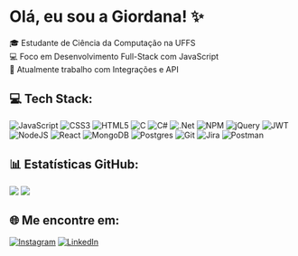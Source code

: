# Olá, eu sou a Giordana! ✨

🎓 Estudante de Ciência da Computação na UFFS<br/>
💻 Foco em Desenvolvimento Full-Stack com JavaScript<br/>
🔌 Atualmente trabalho com Integrações e API<br/>

## 💻 Tech Stack:
![JavaScript](https://img.shields.io/badge/javascript-%23323330.svg?style=for-the-badge&logo=javascript&logoColor=%23F7DF1E) ![CSS3](https://img.shields.io/badge/css3-%231572B6.svg?style=for-the-badge&logo=css3&logoColor=white) ![HTML5](https://img.shields.io/badge/html5-%23E34F26.svg?style=for-the-badge&logo=html5&logoColor=white) ![C](https://img.shields.io/badge/c-%2300599C.svg?style=for-the-badge&logo=c&logoColor=white) ![C#](https://img.shields.io/badge/c%23-%23239120.svg?style=for-the-badge&logo=csharp&logoColor=white) ![.Net](https://img.shields.io/badge/.NET-5C2D91?style=for-the-badge&logo=.net&logoColor=white) ![NPM](https://img.shields.io/badge/NPM-%23CB3837.svg?style=for-the-badge&logo=npm&logoColor=white) ![jQuery](https://img.shields.io/badge/jquery-%230769AD.svg?style=for-the-badge&logo=jquery&logoColor=white) ![JWT](https://img.shields.io/badge/JWT-black?style=for-the-badge&logo=JSON%20web%20tokens) ![NodeJS](https://img.shields.io/badge/node.js-6DA55F?style=for-the-badge&logo=node.js&logoColor=white) ![React](https://img.shields.io/badge/react-%2320232a.svg?style=for-the-badge&logo=react&logoColor=%2361DAFB) ![MongoDB](https://img.shields.io/badge/MongoDB-%234ea94b.svg?style=for-the-badge&logo=mongodb&logoColor=white) ![Postgres](https://img.shields.io/badge/postgres-%23316192.svg?style=for-the-badge&logo=postgresql&logoColor=white) ![Git](https://img.shields.io/badge/git-%23F05033.svg?style=for-the-badge&logo=git&logoColor=white) ![Jira](https://img.shields.io/badge/jira-%230A0FFF.svg?style=for-the-badge&logo=jira&logoColor=white) ![Postman](https://img.shields.io/badge/Postman-FF6C37?style=for-the-badge&logo=postman&logoColor=white)
## 📊 Estatísticas GitHub:
![](https://github-readme-stats.vercel.app/api?username=giordanamartins&theme=dark&hide_border=false&include_all_commits=false&count_private=false)
![](https://github-readme-stats.vercel.app/api/top-langs/?username=giordanamartins&theme=dark&hide_border=false&include_all_commits=false&count_private=false&layout=compact)
## 🌐 Me encontre em:
[![Instagram](https://img.shields.io/badge/Instagram-%23E4405F.svg?logo=Instagram&logoColor=white)](https://instagram.com/giordanakm) [![LinkedIn](https://img.shields.io/badge/LinkedIn-%230077B5.svg?logo=linkedin&logoColor=white)](https://linkedin.com/in/giordana-martins) 
